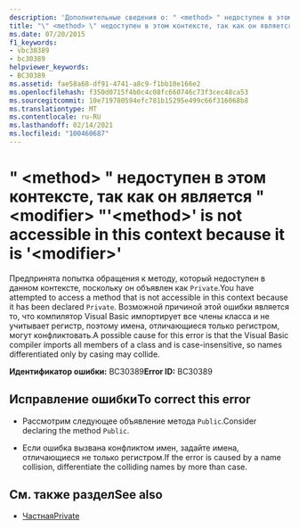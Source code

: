```yaml
---
description: 'Дополнительные сведения о: " <method> " недоступен в этом контексте, так как он является " <modifier> "'
title: "\" <method> \" недоступен в этом контексте, так как он является \" <modifier> \""
ms.date: 07/20/2015
f1_keywords:
- vbc30389
- bc30389
helpviewer_keywords:
- BC30389
ms.assetid: fae58a68-df91-4741-a8c9-f1bb10e166e2
ms.openlocfilehash: f350d0715f4b0c4c08fc660746c73f3cec48ca53
ms.sourcegitcommit: 10e719780594efc781b15295e499c66f316068b8
ms.translationtype: MT
ms.contentlocale: ru-RU
ms.lasthandoff: 02/14/2021
ms.locfileid: "100460687"
---
```

# <a name="method-is-not-accessible-in-this-context-because-it-is-modifier"></a><span data-ttu-id="37389-103">" \<method> " недоступен в этом контексте, так как он является " \<modifier> "</span><span class="sxs-lookup"><span data-stu-id="37389-103">'\<method>' is not accessible in this context because it is '\<modifier>'</span></span>

<span data-ttu-id="37389-104">Предпринята попытка обращения к методу, который недоступен в данном контексте, поскольку он объявлен как `Private`.</span><span class="sxs-lookup"><span data-stu-id="37389-104">You have attempted to access a method that is not accessible in this context because it has been declared `Private`.</span></span> <span data-ttu-id="37389-105">Возможной причиной этой ошибки является то, что компилятор Visual Basic импортирует все члены класса и не учитывает регистр, поэтому имена, отличающиеся только регистром, могут конфликтовать.</span><span class="sxs-lookup"><span data-stu-id="37389-105">A possible cause for this error is that the Visual Basic compiler imports all members of a class and is case-insensitive, so names differentiated only by casing may collide.</span></span>  
  
 <span data-ttu-id="37389-106">**Идентификатор ошибки:** BC30389</span><span class="sxs-lookup"><span data-stu-id="37389-106">**Error ID:** BC30389</span></span>  
  
## <a name="to-correct-this-error"></a><span data-ttu-id="37389-107">Исправление ошибки</span><span class="sxs-lookup"><span data-stu-id="37389-107">To correct this error</span></span>  
  
- <span data-ttu-id="37389-108">Рассмотрим следующее объявление метода `Public`.</span><span class="sxs-lookup"><span data-stu-id="37389-108">Consider declaring the method `Public`.</span></span>  
  
- <span data-ttu-id="37389-109">Если ошибка вызвана конфликтом имен, задайте имена, отличающиеся не только регистром.</span><span class="sxs-lookup"><span data-stu-id="37389-109">If the error is caused by a name collision, differentiate the colliding names by more than case.</span></span>  
  
## <a name="see-also"></a><span data-ttu-id="37389-110">См. также раздел</span><span class="sxs-lookup"><span data-stu-id="37389-110">See also</span></span>

- [<span data-ttu-id="37389-111">Частная</span><span class="sxs-lookup"><span data-stu-id="37389-111">Private</span></span>](../language-reference/modifiers/private.md)

